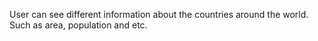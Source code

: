 User can see different information about the countries around the world. Such as area, population and etc.
